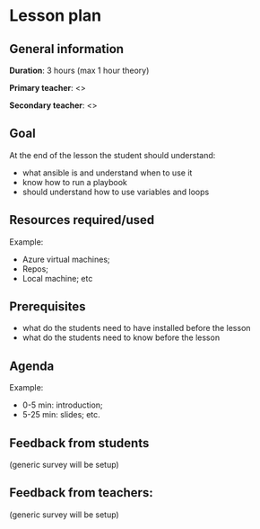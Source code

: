 # Lesson plan

## General information

**Duration**: 3 hours (max 1 hour theory)

**Primary teacher**: <>

**Secondary teacher**: <>

## Goal
At the end of the lesson the student should understand:
- what ansible is and understand when to use it 
- know how to run a playbook
- should understand how to use variables and loops

## Resources required/used
Example:
- Azure virtual machines;
- Repos;
- Local machine; etc

## Prerequisites
- what do the students need to have installed before the lesson
- what do the students need to know before the lesson

## Agenda
Example:
- 0-5 min: introduction;
- 5-25 min: slides; etc.

## Feedback from students
(generic survey will be setup)

## Feedback from teachers:
(generic survey will be setup)

